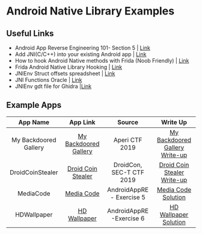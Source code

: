 # Android Native Library Examples

## Useful Links
* Android App Reverse Engineering 101- Section 5 | [Link](https://maddiestone.github.io/AndroidAppRE/reversing_native_libs.html)
* Add JNI(C/C++) into your existing Android app | [Link](https://erev0s.com/blog/add-jnicc-your-existing-android-app/)
* How to hook Android Native methods with Frida (Noob Friendly) | [Link](https://erev0s.com/blog/how-hook-android-native-methods-frida-noob-friendly/)
* Frida Android Native Library Hooking | [Link](https://berkayyildiz.com/frida-android-native-library-hooking/)
* JNIEnv Struct offsets spreadsheet | [Link](
https://docs.google.com/spreadsheets/d/1yqjFaY7mqyVIDs5jNjGLT-G8pUaRATzHWGFUgpdJRq8/edit?usp=sharing)
* JNI Functions Oracle | [Link](https://docs.oracle.com/javase/7/docs/technotes/guides/jni/spec/functions.html)
* JNIEnv gdt file for Ghidra |[Link](https://github.com/Ayrx/JNIAnalyzer/blob/master/JNIAnalyzer/data/jni_all.gdt)


## Example Apps
| App Name    | App Link | Source | Write Up |
|   :----:    |    :----:   | :----:  |:----: |
|My Backdoored Gallery  | [My Backdoored Gallery] | Aperi CTF 2019 | [My Backdoored Gallery Write-up] |
|DroidCoinStealer  | [Droid Coin Stealer] | DroidCon, SEC-T CTF 2019 | [Droid Coin Stealer Write-up] |
|MediaCode| [Media Code] | AndroidAppRE - Exercise 5 | [Media Code Solution] |
|HDWallpaper| [HD Wallpaper] | AndroidAppRE -Exercise 6 | [HD Wallpaper Solution] |

[My Backdoored Gallery]: https://github.com/ebubekirtrkr/android-native-reverse-example-apps/raw/master/Aperi_CTF_2019/My_Backdoored_Gallery/mygallery.apk
[My Backdoored Gallery Write-up]: https://www.aperikube.fr/docs/aperictf_2019/my_backdoored_gallery/

[Droid Coin Stealer]: https://github.com/ebubekirtrkr/android-native-reverse-example-apps/raw/master/DroidCon_SEC-T_CTF_2019/DroidCoinStealer/DroidCoinStealer.apk
[Droid Coin Stealer Write-up]: https://anee.me/droidcon-sec-t-ctf-2019-d796be91bb3f

[Media Code]: https://github.com/ebubekirtrkr/android-native-reverse-example-apps/raw/master/AndroidAppRE/samples/Mediacode.apk
[Media Code Solution]: https://maddiestone.github.io/AndroidAppRE/reversing_native_libs.html#exercise-5---find-the-address-of-the-native-function

[HD Wallpaper]: https://github.com/ebubekirtrkr/android-native-reverse-example-apps/raw/master/AndroidAppRE/samples/HDWallpaper.apk
[HD Wallpaper Solution]: https://maddiestone.github.io/AndroidAppRE/reversing_native_libs.html#exercise-6---find-and-reverse-the-native-function